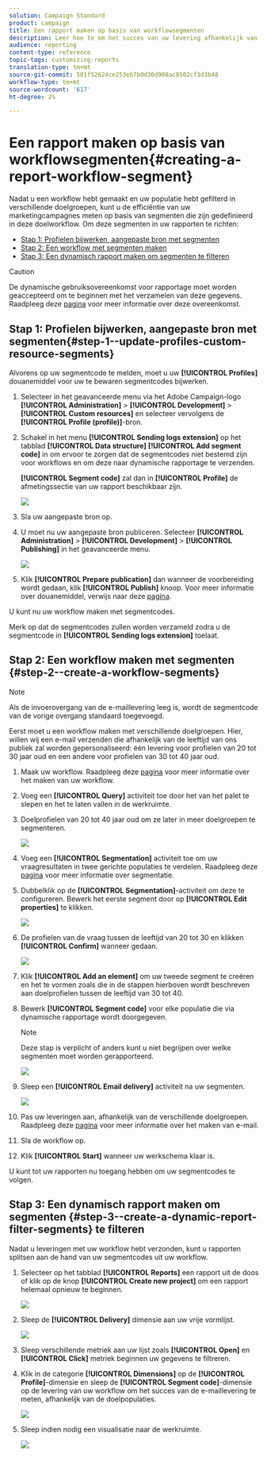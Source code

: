 ```yaml
---
solution: Campaign Standard
product: campaign
title: Een rapport maken op basis van workflowsegmenten
description: Leer hoe te om het succes van uw levering afhankelijk van de segmenten van uw werkschema's in uw rapporten te controleren.
audience: reporting
content-type: reference
topic-tags: customizing-reports
translation-type: tm+mt
source-git-commit: 501f52624ce253eb7b0d36d908ac8502cf1d3b48
workflow-type: tm+mt
source-wordcount: '617'
ht-degree: 2%

---
```



# Een rapport maken op basis van workflowsegmenten{#creating-a-report-workflow-segment}

Nadat u een workflow hebt gemaakt en uw populatie hebt gefilterd in verschillende doelgroepen, kunt u de efficiëntie van uw marketingcampagnes meten op basis van segmenten die zijn gedefinieerd in deze doelworkflow.
Om deze segmenten in uw rapporten te richten:

* [Stap 1: Profielen bijwerken, aangepaste bron met segmenten](#step-1--update-profiles-custom-resource-segments)
* [Stap 2: Een workflow met segmenten maken](#step-2--create-a-workflow-segments)
* [Stap 3: Een dynamisch rapport maken om segmenten te filteren](#step-3--create-a-dynamic-report-filter-segments)

>[!CAUTION]
>De dynamische gebruiksovereenkomst voor rapportage moet worden geaccepteerd om te beginnen met het verzamelen van deze gegevens.
>Raadpleeg deze [pagina](../../reporting/using/about-dynamic-reports.md#dynamic-reporting-usage-agreement) voor meer informatie over deze overeenkomst.

## Stap 1: Profielen bijwerken, aangepaste bron met segmenten{#step-1--update-profiles-custom-resource-segments}

Alvorens op uw segmentcode te melden, moet u uw **[!UICONTROL Profiles]** douanemiddel voor uw te bewaren segmentcodes bijwerken.

1. Selecteer in het geavanceerde menu via het Adobe Campaign-logo **[!UICONTROL Administration]** > **[!UICONTROL Development]** > **[!UICONTROL Custom resources]** en selecteer vervolgens de **[!UICONTROL Profile (profile)]**-bron.
1. Schakel in het menu **[!UICONTROL Sending logs extension]** op het tabblad **[!UICONTROL Data structure]** **[!UICONTROL Add segment code]** in om ervoor te zorgen dat de segmentcodes niet bestemd zijn voor workflows en om deze naar dynamische rapportage te verzenden.

   **[!UICONTROL Segment code]** zal dan in **[!UICONTROL Profile]** de afmetingssectie van uw rapport beschikbaar zijn.

   ![](assets/report_segment_4.png)

1. Sla uw aangepaste bron op.

1. U moet nu uw aangepaste bron publiceren.
Selecteer **[!UICONTROL Administration]** > **[!UICONTROL Development]** > **[!UICONTROL Publishing]** in het geavanceerde menu.

   ![](assets/custom_profile_7.png)

1. Klik **[!UICONTROL Prepare publication]** dan wanneer de voorbereiding wordt gedaan, klik **[!UICONTROL Publish]** knoop. Voor meer informatie over douanemiddel, verwijs naar deze [pagina](../../developing/using/updating-the-database-structure.md).

U kunt nu uw workflow maken met segmentcodes.

Merk op dat de segmentcodes zullen worden verzameld zodra u de segmentcode in **[!UICONTROL Sending logs extension]** toelaat.

## Stap 2: Een workflow maken met segmenten {#step-2--create-a-workflow-segments}

>[!NOTE]
>Als de invoerovergang van de e-maillevering leeg is, wordt de segmentcode van de vorige overgang standaard toegevoegd.

Eerst moet u een workflow maken met verschillende doelgroepen. Hier, willen wij een e-mail verzenden die afhankelijk van de leeftijd van ons publiek zal worden gepersonaliseerd: één levering voor profielen van 20 tot 30 jaar oud en een andere voor profielen van 30 tot 40 jaar oud.

1. Maak uw workflow. Raadpleeg deze [pagina](../../automating/using/building-a-workflow.md) voor meer informatie over het maken van uw workflow.

1. Voeg een **[!UICONTROL Query]** activiteit toe door het van het palet te slepen en het te laten vallen in de werkruimte.

1. Doelprofielen van 20 tot 40 jaar oud om ze later in meer doelgroepen te segmenteren.

   ![](assets/report_segment_1.png)

1. Voeg een **[!UICONTROL Segmentation]** activiteit toe om uw vraagresultaten in twee gerichte populaties te verdelen. Raadpleeg deze [pagina](../../automating/using/segmentation.md) voor meer informatie over segmentatie.

1. Dubbelklik op de **[!UICONTROL Segmentation]**-activiteit om deze te configureren. Bewerk het eerste segment door op **[!UICONTROL Edit properties]** te klikken.

   ![](assets/report_segment_7.png)

1. De profielen van de vraag tussen de leeftijd van 20 tot 30 en klikken **[!UICONTROL Confirm]** wanneer gedaan.

   ![](assets/report_segment_8.png)

1. Klik **[!UICONTROL Add an element]** om uw tweede segment te creëren en het te vormen zoals die in de stappen hierboven wordt beschreven aan doelprofielen tussen de leeftijd van 30 tot 40.

1. Bewerk **[!UICONTROL Segment code]** voor elke populatie die via dynamische rapportage wordt doorgegeven.

   >[!NOTE]
   >Deze stap is verplicht of anders kunt u niet begrijpen over welke segmenten moet worden gerapporteerd.

   ![](assets/report_segment_9.png)

1. Sleep een **[!UICONTROL Email delivery]** activiteit na uw segmenten.

   ![](assets/report_segment_3.png)

1. Pas uw leveringen aan, afhankelijk van de verschillende doelgroepen. Raadpleeg deze [pagina](../../designing/using/designing-content-in-adobe-campaign.md) voor meer informatie over het maken van e-mail.

1. Sla de workflow op.

1. Klik **[!UICONTROL Start]** wanneer uw werkschema klaar is.

U kunt tot uw rapporten nu toegang hebben om uw segmentcodes te volgen.

## Stap 3: Een dynamisch rapport maken om segmenten {#step-3--create-a-dynamic-report-filter-segments} te filteren

Nadat u leveringen met uw workflow hebt verzonden, kunt u rapporten splitsen aan de hand van uw segmentcodes uit uw workflow.

1. Selecteer op het tabblad **[!UICONTROL Reports]** een rapport uit de doos of klik op de knop **[!UICONTROL Create new project]** om een rapport helemaal opnieuw te beginnen.

   ![](assets/custom_profile_18.png)
1. Sleep de **[!UICONTROL Delivery]** dimensie aan uw vrije vormlijst.

   ![](assets/report_segment_5.png)

1. Sleep verschillende metriek aan uw lijst zoals **[!UICONTROL Open]** en **[!UICONTROL Click]** metriek beginnen uw gegevens te filtreren.
1. Klik in de categorie **[!UICONTROL Dimensions]** op de **[!UICONTROL Profile]**-dimensie en sleep de **[!UICONTROL Segment code]**-dimensie op de levering van uw workflow om het succes van de e-maillevering te meten, afhankelijk van de doelpopulaties.

   ![](assets/report_segment_6.png)

1. Sleep indien nodig een visualisatie naar de werkruimte.

   ![](assets/report_segment_10.png)
